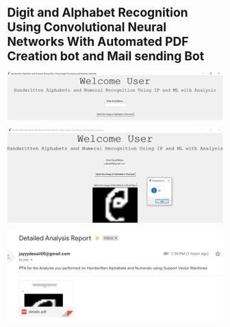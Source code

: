 # Digit and Alphabet Recognition Using Convolutional Neural Networks With Automated PDF Creation bot and Mail sending Bot 


![](https://github.com/sneha-almeida/Digit-and-Alphabet-Recognition-Using-Support-Vector-Machines/blob/main/ss-1.PNG)


![](https://github.com/sneha-almeida/Digit-and-Alphabet-Recognition-Using-Support-Vector-Machines/blob/main/ss-2.PNG)


![](https://github.com/sneha-almeida/Digit-and-Alphabet-Recognition-Using-Support-Vector-Machines/blob/main/ss-5.PNG)
